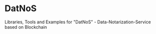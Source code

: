 # DatNoS
Libraries, Tools and Examples for "DatNoS" - Data-Notarization-Service based on Blockchain
